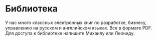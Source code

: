 # Библиотека

У нас много классных электронных книг по разработке, бизнесу, управлению на русском и англлийском языках. Все в формате PDF.  
Для доступа к библиотеке напишите Михаилу или Леониду.
